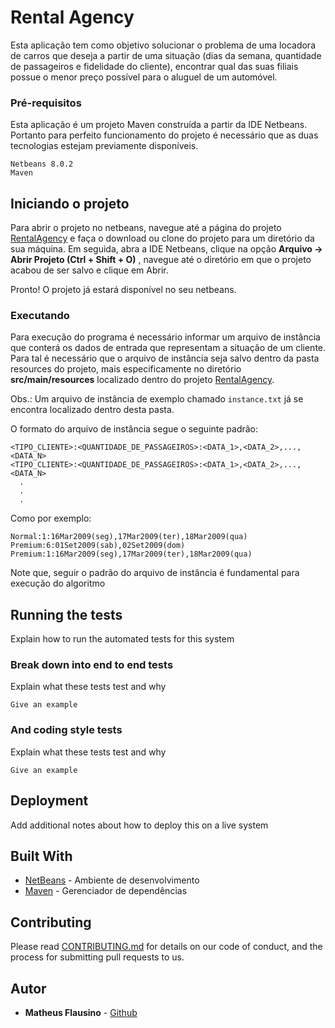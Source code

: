# Rental Agency

Esta aplicação tem como objetivo solucionar o problema de uma locadora de carros que deseja 
a partir de uma situação (dias da semana, quantidade de passageiros e fidelidade do cliente),
encontrar qual das suas filiais possue o menor preço possível para o aluguel de um automóvel. 

### Pré-requisitos

Esta aplicação é um projeto Maven construída a partir da IDE Netbeans.
Portanto para perfeito funcionamento do projeto é necessário que as duas tecnologias estejam previamente disponíveis.

```
Netbeans 8.0.2
Maven
```

## Iniciando o projeto

Para abrir o projeto no netbeans, navegue até a página do projeto [RentalAgency](https://github.com/MatheusdeAndradeFlausino/RentalAgency)
e faça o download ou clone do projeto para um diretório da sua máquina. Em seguida, 
abra a IDE Netbeans, clique na opção **Arquivo -> Abrir Projeto (Ctrl + Shift + O)** , navegue até o diretório
em que o projeto acabou de ser salvo e clique em Abrir.

Pronto! O projeto já estará disponível no seu netbeans.

### Executando

Para execução do programa é necessário informar um arquivo de instância que conterá os dados de entrada
que representam a situação de um cliente. Para tal é necessário que o arquivo de instância seja salvo
dentro da pasta resources do projeto, mais especificamente no diretório **src/main/resources** localizado dentro do projeto [RentalAgency](https://github.com/MatheusdeAndradeFlausino/RentalAgency).

Obs.: Um arquivo de instância de exemplo chamado ```instance.txt``` já se encontra localizado dentro desta pasta.

O formato do arquivo de instância segue o seguinte padrão:

```
<TIPO_CLIENTE>:<QUANTIDADE_DE_PASSAGEIROS>:<DATA_1>,<DATA_2>,...,<DATA_N>
<TIPO_CLIENTE>:<QUANTIDADE_DE_PASSAGEIROS>:<DATA_1>,<DATA_2>,...,<DATA_N>
  .
  .
  .
```

Como por exemplo:

```
Normal:1:16Mar2009(seg),17Mar2009(ter),18Mar2009(qua)
Premium:6:01Set2009(sab),02Set2009(dom)
Premium:1:16Mar2009(seg),17Mar2009(ter),18Mar2009(qua)
```

Note que, seguir o padrão do arquivo de instância é fundamental para execução do algoritmo



## Running the tests

Explain how to run the automated tests for this system

### Break down into end to end tests

Explain what these tests test and why

```
Give an example
```

### And coding style tests

Explain what these tests test and why

```
Give an example
```

## Deployment

Add additional notes about how to deploy this on a live system

## Built With

* [NetBeans](https://netbeans.org/) - Ambiente de desenvolvimento
* [Maven](https://maven.apache.org/) - Gerenciador de dependências

## Contributing

Please read [CONTRIBUTING.md](https://gist.github.com/PurpleBooth/b24679402957c63ec426) for details on our code of conduct, and the process for submitting pull requests to us.

## Autor

* **Matheus Flausino** - [Github](https://github.com/matheusdeandradeflausino)